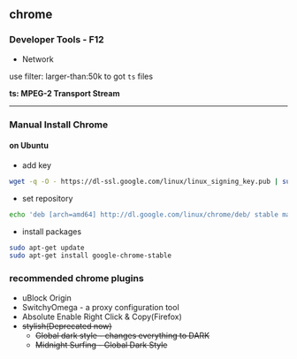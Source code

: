 ## chrome
### Developer Tools - F12
- Network

use filter: larger-than:50k to got `ts` files

**ts: MPEG-2 Transport Stream**

---
### Manual Install Chrome
#### on Ubuntu
- add key

```bash
wget -q -O - https://dl-ssl.google.com/linux/linux_signing_key.pub | sudo apt-key add -
```

- set repository

```bash
echo 'deb [arch=amd64] http://dl.google.com/linux/chrome/deb/ stable main' | sudo tee /etc/apt/sources.list.d/google-chrome.list
```

- install packages

```bash
sudo apt-get update
sudo apt-get install google-chrome-stable
```

### recommended chrome plugins
- uBlock Origin
- SwitchyOmega - a proxy configuration tool
- Absolute Enable Right Click & Copy(Firefox)
- ~~stylish(Deprecated now)~~
  - ~~Global dark style - changes everything to DARK~~
  - ~~Midnight Surfing - Global Dark Style~~